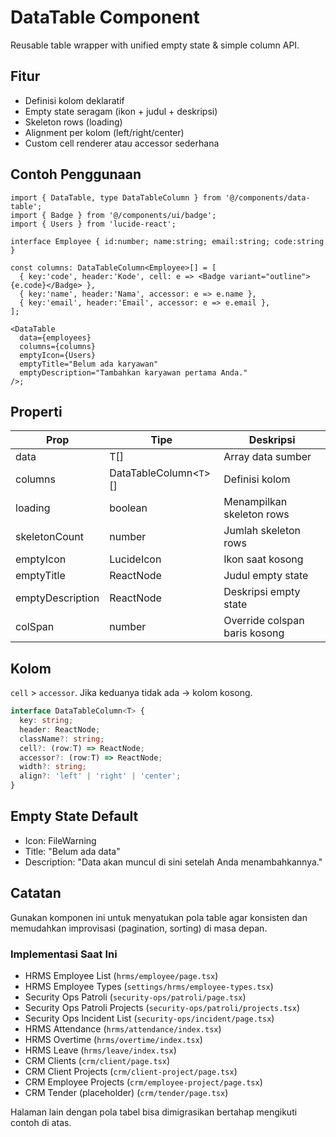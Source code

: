# DataTable Component

Reusable table wrapper with unified empty state & simple column API.

## Fitur

- Definisi kolom deklaratif
- Empty state seragam (ikon + judul + deskripsi)
- Skeleton rows (loading)
- Alignment per kolom (left/right/center)
- Custom cell renderer atau accessor sederhana

## Contoh Penggunaan

```tsx
import { DataTable, type DataTableColumn } from '@/components/data-table';
import { Badge } from '@/components/ui/badge';
import { Users } from 'lucide-react';

interface Employee { id:number; name:string; email:string; code:string }

const columns: DataTableColumn<Employee>[] = [
  { key:'code', header:'Kode', cell: e => <Badge variant="outline">{e.code}</Badge> },
  { key:'name', header:'Nama', accessor: e => e.name },
  { key:'email', header:'Email', accessor: e => e.email },
];

<DataTable
  data={employees}
  columns={columns}
  emptyIcon={Users}
  emptyTitle="Belum ada karyawan"
  emptyDescription="Tambahkan karyawan pertama Anda."
/>;
```

## Properti

| Prop | Tipe | Deskripsi |
|------|------|-----------|
| data | T[] | Array data sumber |
| columns | DataTableColumn<`T`>[] | Definisi kolom |
| loading | boolean | Menampilkan skeleton rows |
| skeletonCount | number | Jumlah skeleton rows |
| emptyIcon | LucideIcon | Ikon saat kosong |
| emptyTitle | ReactNode | Judul empty state |
| emptyDescription | ReactNode | Deskripsi empty state |
| colSpan | number | Override colspan baris kosong |

## Kolom

`cell` > `accessor`. Jika keduanya tidak ada -> kolom kosong.

```ts
interface DataTableColumn<T> {
  key: string;
  header: ReactNode;
  className?: string;
  cell?: (row:T) => ReactNode;
  accessor?: (row:T) => ReactNode;
  width?: string;
  align?: 'left' | 'right' | 'center';
}
```

## Empty State Default

- Icon: FileWarning
- Title: "Belum ada data"
- Description: "Data akan muncul di sini setelah Anda menambahkannya."

## Catatan

Gunakan komponen ini untuk menyatukan pola table agar konsisten dan memudahkan improvisasi (pagination, sorting) di masa depan.

### Implementasi Saat Ini

- HRMS Employee List (`hrms/employee/page.tsx`)
- HRMS Employee Types (`settings/hrms/employee-types.tsx`)
- Security Ops Patroli (`security-ops/patroli/page.tsx`)
- Security Ops Patroli Projects (`security-ops/patroli/projects.tsx`)
- Security Ops Incident List (`security-ops/incident/page.tsx`)
- HRMS Attendance (`hrms/attendance/index.tsx`)
- HRMS Overtime (`hrms/overtime/index.tsx`)
- HRMS Leave (`hrms/leave/index.tsx`)
- CRM Clients (`crm/client/page.tsx`)
- CRM Client Projects (`crm/client-project/page.tsx`)
- CRM Employee Projects (`crm/employee-project/page.tsx`)
- CRM Tender (placeholder) (`crm/tender/page.tsx`)

Halaman lain dengan pola tabel bisa dimigrasikan bertahap mengikuti contoh di atas.
